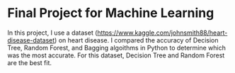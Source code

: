 # Final Project for Machine Learning

In this project, I use a dataset (https://www.kaggle.com/johnsmith88/heart-disease-dataset) on heart disease. I compared the accuracy of Decision Tree, Random Forest, and Bagging algoithms in Python to determine which was the most accurate. For this dataset, Decision Tree and Random Forest are the best fit.